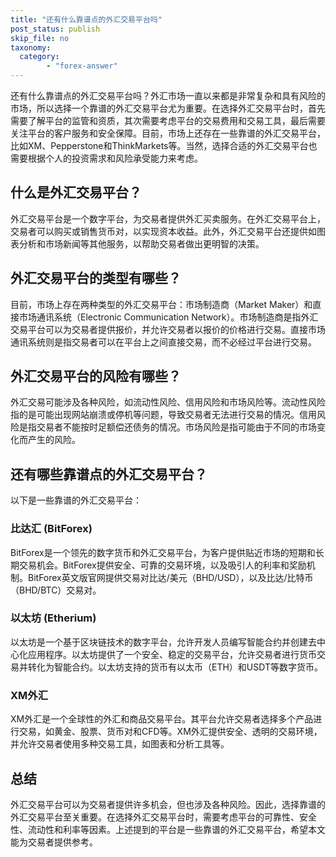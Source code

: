 ```yaml
---
title: "还有什么靠谱点的外汇交易平台吗"
post_status: publish
skip_file: no
taxonomy:
  category:
        - "forex-answer"
---
```


还有什么靠谱点的外汇交易平台吗？外汇市场一直以来都是非常复杂和具有风险的市场，所以选择一个靠谱的外汇交易平台尤为重要。在选择外汇交易平台时，首先需要了解平台的监管和资质，其次需要考虑平台的交易费用和交易工具，最后需要关注平台的客户服务和安全保障。目前，市场上还存在一些靠谱的外汇交易平台，比如XM、Pepperstone和ThinkMarkets等。当然，选择合适的外汇交易平台也需要根据个人的投资需求和风险承受能力来考虑。

## 什么是外汇交易平台？

外汇交易平台是一个数字平台，为交易者提供外汇买卖服务。在外汇交易平台上，交易者可以购买或销售货币对，以实现资本收益。此外，外汇交易平台还提供如图表分析和市场新闻等其他服务，以帮助交易者做出更明智的决策。

## 外汇交易平台的类型有哪些？

目前，市场上存在两种类型的外汇交易平台：市场制造商（Market Maker）和直接市场通讯系统（Electronic Communication Network）。市场制造商是指外汇交易平台可以为交易者提供报价，并允许交易者以报价的价格进行交易。直接市场通讯系统则是指交易者可以在平台上之间直接交易，而不必经过平台进行交易。

## 外汇交易平台的风险有哪些？

外汇交易可能涉及各种风险，如流动性风险、信用风险和市场风险等。流动性风险指的是可能出现网站崩溃或停机等问题，导致交易者无法进行交易的情况。信用风险是指交易者不能按时足额偿还债务的情况。市场风险是指可能由于不同的市场变化而产生的风险。

## 还有哪些靠谱点的外汇交易平台？

以下是一些靠谱的外汇交易平台：

### 比达汇 (BitForex)

BitForex是一个领先的数字货币和外汇交易平台，为客户提供贴近市场的短期和长期交易机会。BitForex提供安全、可靠的交易环境，以及吸引人的利率和奖励机制。BitForex英文版官网提供交易对比达/美元（BHD/USD），以及比达/比特币（BHD/BTC）交易对。

### 以太坊 (Etherium)

以太坊是一个基于区块链技术的数字平台，允许开发人员编写智能合约并创建去中心化应用程序。以太坊提供了一个安全、稳定的交易平台，允许交易者进行货币交易并转化为智能合约。以太坊支持的货币有以太币（ETH）和USDT等数字货币。

### XM外汇

XM外汇是一个全球性的外汇和商品交易平台。其平台允许交易者选择多个产品进行交易，如黄金、股票、货币对和CFD等。XM外汇提供安全、透明的交易环境，并允许交易者使用多种交易工具，如图表和分析工具等。

## 总结

外汇交易平台可以为交易者提供许多机会，但也涉及各种风险。因此，选择靠谱的外汇交易平台至关重要。在选择外汇交易平台时，需要考虑平台的可靠性、安全性、流动性和利率等因素。上述提到的平台是一些靠谱的外汇交易平台，希望本文能为交易者提供参考。 
